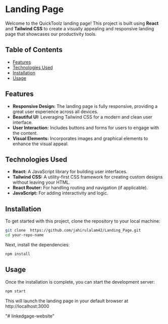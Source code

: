 # Landing Page

Welcome to the QuickToolz landing page! This project is built using **React** and **Tailwind CSS** to create a visually appealing and responsive landing page that showcases our productivity tools.

## Table of Contents

- [Features](#features)
- [Technologies Used](#technologies-used)
- [Installation](#installation)
- [Usage](#usage)


## Features

- **Responsive Design:** The landing page is fully responsive, providing a great user experience across all devices.
- **Beautiful UI:** Leveraging Tailwind CSS for a modern and clean user interface.
- **User Interaction:** Includes buttons and forms for users to engage with the content.
- **Visual Elements:** Incorporates images and graphical elements to enhance the visual appeal.

## Technologies Used

- **React:** A JavaScript library for building user interfaces.
- **Tailwind CSS:** A utility-first CSS framework for creating custom designs without leaving your HTML.
- **React Router:** For handling routing and navigation (if applicable).
- **JavaScript:** For adding interactivity and logic.

## Installation

To get started with this project, clone the repository to your local machine:

```bash
git clone  https://github.com/jahirulalam42/Landing_Page.git
cd your-repo-name
```

Next, install the dependencies:

```bash
npm install
```

## Usage

Once the installation is complete, you can start the development server:

```bash
npm start
```

This will launch the landing page in your default browser at http://localhost:3000

"# linkedgage-website" 
